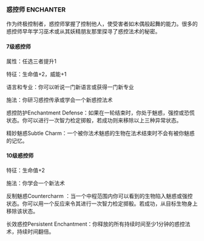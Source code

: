 ### 惑控师	ENCHANTER

​		作为终极控制者，惑控师掌握了控制他人，使受害者如木偶般起舞的能力。很多的惑控师早年学习巫术或从其妖精朋友那里探寻了惑控法术的秘密。

#### 7级惑控师

属性：任选三者提升1

特征：生命值+2，威能+1

语言和专业：你可以听说一门新语言或获得一门新专业

施法：你研习惑控传承或学会一个新惑控法术

惑控防护Enchantment Defense：如果在一轮结束时，你处于魅惑，强控或恐慌状态。你可以进行一次智力检定掷骰，若成功则来移除以上三种异常状态。

精妙魅惑Subtle Charm：一个被你法术魅惑的生物在法术结束时不会有被你魅惑的记忆。

#### 10级惑控师

特征：生命值+2

施法：你学会一个新法术

反制魅惑Countercharm ：当一个中程范围内你可以看到的生物陷入魅惑或强控状态。你可以用一个反应来令其进行一次智力检定掷骰。若成功，从目标生物身上移除该状态。

长效惑控Persistent Enchantment：你释放的所有持续时间至少1分钟的惑控法术，持续时间翻倍。